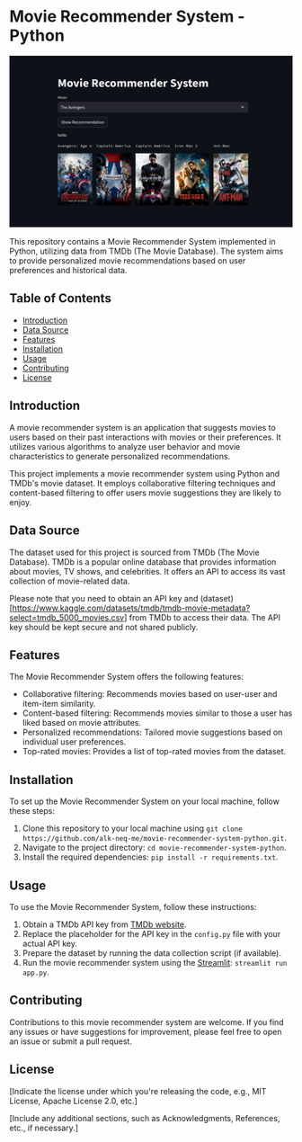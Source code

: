 # Movie Recommender System - Python

![Movie Recommender System](./doc/recommender.png)

This repository contains a Movie Recommender System implemented in Python, utilizing data from TMDb (The Movie Database). The system aims to provide personalized movie recommendations based on user preferences and historical data.

## Table of Contents

- [Introduction](#introduction)
- [Data Source](#data-source)
- [Features](#features)
- [Installation](#installation)
- [Usage](#usage)
- [Contributing](#contributing)
- [License](#license)

## Introduction

A movie recommender system is an application that suggests movies to users based on their past interactions with movies or their preferences. It utilizes various algorithms to analyze user behavior and movie characteristics to generate personalized recommendations.

This project implements a movie recommender system using Python and TMDb's movie dataset. It employs collaborative filtering techniques and content-based filtering to offer users movie suggestions they are likely to enjoy.

## Data Source

The dataset used for this project is sourced from TMDb (The Movie Database). TMDb is a popular online database that provides information about movies, TV shows, and celebrities. It offers an API to access its vast collection of movie-related data.

Please note that you need to obtain an API key and (dataset)[https://www.kaggle.com/datasets/tmdb/tmdb-movie-metadata?select=tmdb_5000_movies.csv] from TMDb to access their data. The API key should be kept secure and not shared publicly.

## Features

The Movie Recommender System offers the following features:

- Collaborative filtering: Recommends movies based on user-user and item-item similarity.
- Content-based filtering: Recommends movies similar to those a user has liked based on movie attributes.
- Personalized recommendations: Tailored movie suggestions based on individual user preferences.
- Top-rated movies: Provides a list of top-rated movies from the dataset.

## Installation

To set up the Movie Recommender System on your local machine, follow these steps:

1. Clone this repository to your local machine using `git clone https://github.com/alk-neq-me/movie-recommender-system-python.git`.
2. Navigate to the project directory: `cd movie-recommender-system-python`.
3. Install the required dependencies: `pip install -r requirements.txt`.

## Usage

To use the Movie Recommender System, follow these instructions:

1. Obtain a TMDb API key from [TMDb website](https://www.themoviedb.org/documentation/api).
2. Replace the placeholder for the API key in the `config.py` file with your actual API key.
3. Prepare the dataset by running the data collection script (if available).
4. Run the movie recommender system using the [Streamlit](https://discuss.streamlit.io/): `streamlit run app.py`.

## Contributing

Contributions to this movie recommender system are welcome. If you find any issues or have suggestions for improvement, please feel free to open an issue or submit a pull request.

## License

[Indicate the license under which you're releasing the code, e.g., MIT License, Apache License 2.0, etc.]

[Include any additional sections, such as Acknowledgments, References, etc., if necessary.]

